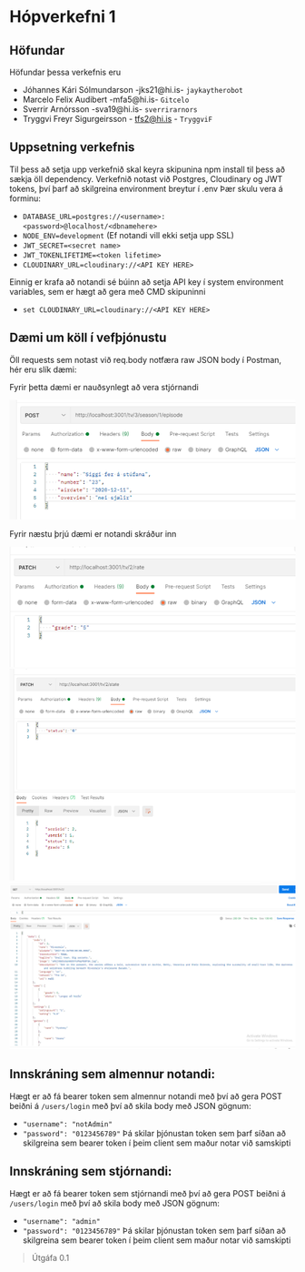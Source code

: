 # Hópverkefni 1
## Höfundar
Höfundar þessa verkefnis eru
* Jóhannes Kári Sólmundarson -jks21@hi.is- `jaykaytherobot`
* Marcelo Felix Audibert -mfa5@hi.is- `Gitcelo`
* Sverrir Arnórsson -sva19@hi.is-  `sverrirarnors`
* Tryggvi Freyr Sigurgeirsson - tfs2@hi.is - `TryggviF`

## Uppsetning verkefnis
Til þess að setja upp verkefnið skal keyra skipunina npm install til þess að sækja öll dependency.
Verkefnið notast við Postgres, Cloudinary og JWT tokens, því þarf að skilgreina environment breytur í .env
Þær skulu vera á forminu:
* `DATABASE_URL=postgres://<username>:<password>@localhost/<dbnamehere>`
* `NODE_ENV=development` (Ef notandi vill ekki setja upp SSL)
* `JWT_SECRET=<secret name>`
* `JWT_TOKENLIFETIME=<token lifetime>`
* `CLOUDINARY_URL=cloudinary://<API KEY HERE>`

Einnig er krafa að notandi sé búinn að setja API key í system environment variables, sem er hægt að gera með CMD skipuninni

* `set CLOUDINARY_URL=cloudinary://<API KEY HERE>`

## Dæmi um köll í vefþjónustu
Öll requests sem notast við req.body notfæra raw JSON body í Postman, hér eru slík dæmi:

Fyrir þetta dæmi er nauðsynlegt að vera stjórnandi

<img src= "./examples/Episode POST.png">


Fyrir næstu þrjú dæmi er notandi skráður inn


<img src = "./examples/rate PATCH.png">
<img src = "./examples/state PATCH.png">
<img src = "./examples/serie GET.png">

## Innskráning sem almennur notandi:
Hægt er að fá bearer token sem almennur notandi með því að gera POST beiðni á `/users/login` með því að skila body með JSON gögnum:
* `"username": "notAdmin"`
* `"password": "0123456789"`
Þá skilar þjónustan token sem þarf síðan að skilgreina sem bearer token í þeim client sem maður notar við samskipti

## Innskráning sem stjórnandi:
Hægt er að fá bearer token sem stjórnandi með því að gera POST beiðni á `/users/login` með því að skila body með JSON gögnum:
* `"username": "admin"`
* `"password": "0123456789"`
Þá skilar þjónustan token sem þarf síðan að skilgreina sem bearer token í þeim client sem maður notar við samskipti

> Útgáfa 0.1